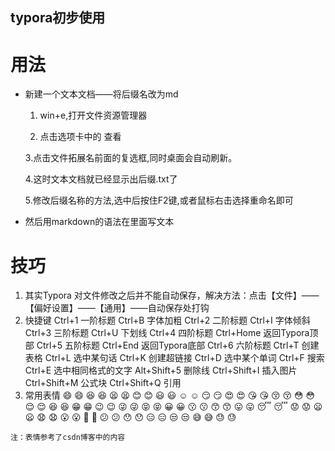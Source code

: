 ## typora初步使用

# 用法

  * 新建一个文本文档——将后缀名改为md
    1. win+e,打开文件资源管理器

    2. 点击选项卡中的 查看

    3.点击文件拓展名前面的复选框,同时桌面会自动刷新。

    4.这时文本文档就已经显示出后缀.txt了

    5.修改后缀名称的方法,选中后按住F2键,或者鼠标右击选择重命名即可
    
* 然后用markdown的语法在里面写文本

# 技巧

  1. 其实Typora 对文件修改之后并不能自动保存，解决方法：点击【文件】——【偏好设置】——【通用】——自动保存处打钩
  2. 快捷键
   Ctrl+1  一阶标题	    Ctrl+B  字体加粗
   Ctrl+2  二阶标题	    Ctrl+I  字体倾斜
   Ctrl+3  三阶标题	    Ctrl+U  下划线
   Ctrl+4  四阶标题	    Ctrl+Home   返回Typora顶部 
   Ctrl+5  五阶标题     Ctrl+End    返回Typora底部
   Ctrl+6  六阶标题     Ctrl+T  创建表格 
   Ctrl+L  选中某句话   Ctrl+K  创建超链接 
   Ctrl+D  选中某个单词 Ctrl+F  搜索 
   Ctrl+E  选中相同格式的文字
   Alt+Shift+5 删除线 
   Ctrl+Shift+I 插入图片 
   Ctrl+Shift+M 公式块 
   Ctrl+Shift+Q 引用
  3. 常用表情
    😄 :smile:	😆 :laughing:	😫 :tired_face:
    😊 :blush:	😃 :smiley:	☺️ :relaxed:
    😏 :smirk:	😍 :heart_eyes:	😘 :kissing_heart:
    😚 :kissing_closed_eyes:	😳 :flushed:	😌 :relieved: 
    😆 :satisfied:	😁 :grin:	😉 :wink:
    😜 :stuck_out_tongue_winking_eye:	😝 :stuck_out_tongue_closed_eyes:	😀 :grinning:
    😗 :kissing:	😙 :kissing_smiling_eyes:	😛 :stuck_out_tongue:
    😴 :sleeping:	😟 :worried:	😦 :frowning:
    😧 :anguished:	😮 :open_mouth:	😬 :grimacing:
    😕 :confused:	😯 :hushed:	😑 :expressionless:
    😒 :unamused:	😅 :sweat_smile:	😓 :sweat:

    注：表情参考了csdn博客中的内容

